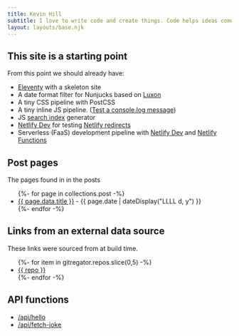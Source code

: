 ```yaml
---
title: Kevin Hill
subtitle: I love to write code and create things. Code helps ideas come to life and gives my creativity an outlet to make something amazing.
layout: layouts/base.njk
---
```


## This site is a starting point

From this point we should already have:

- [Eleventy](https://11ty.io) with a skeleton site
- A date format filter for Nunjucks based on [Luxon](https://moment.github.io/luxon)
- A tiny CSS pipeline with PostCSS
- A tiny inline JS pipeline. (<a href="#" class="btn-log">Test a console.log message</a>)
- JS [search index](/search.json) generator
- [Netlify Dev](https://www.netlify.com/products/dev) for testing [Netlify redirects](https://netlify.com/docs/redirects/)
- Serverless (FaaS) development pipeline with [Netlify Dev](https://www.netlify.com/products/dev) and [Netlify Functions](https://www.netlify.com/products/functions)

## Post pages

The pages found in in the posts

<ul class="listing">
{%- for page in collections.post -%}
  <li>
    <a href="{{ page.url }}">{{ page.data.title }}</a> -
    <time datetime="{{ page.date }}">{{ page.date | dateDisplay("LLLL d, y") }}</time>
  </li>
{%- endfor -%}
</ul>

## Links from an external data source

These links were sourced from at build time.

<ul class="listing">
{%- for item in gitregator.repos.slice(0,5) -%}
  <li>
    <a href="https://github.com/kevinkhill/{{ repo }}">{{ repo }}</a>
  </li>
{%- endfor -%}
</ul>

## API functions

- [/api/hello](/api/hello)
- [/api/fetch-joke](/api/fetch-joke)

